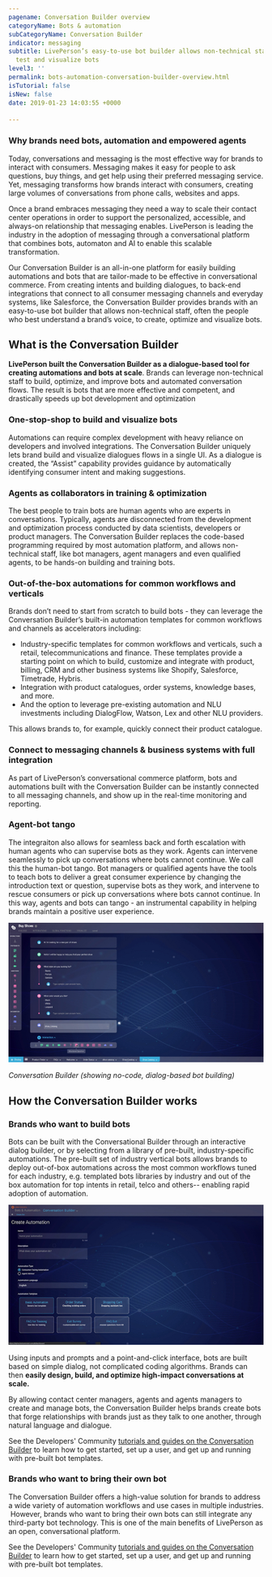 ```yaml
---
pagename: Conversation Builder overview
categoryName: Bots & automation
subCategoryName: Conversation Builder
indicator: messaging
subtitle: LivePerson’s easy-to-use bot builder allows non-technical staff to build,
  test and visualize bots
level3: ''
permalink: bots-automation-conversation-builder-overview.html
isTutorial: false
isNew: false
date: 2019-01-23 14:03:55 +0000

---
```

### Why brands need bots, automation and empowered agents

Today, conversations and messaging is the most effective way for brands to interact with consumers. Messaging makes it easy for people to ask questions, buy things, and get help using their preferred messaging service. Yet, messaging transforms how brands interact with consumers, creating large volumes of conversations from phone calls, websites and apps.

Once a brand embraces messaging they need a way to scale their contact center operations in order to support the personalized, accessible, and always-on relationship that messaging enables. LivePerson is leading the industry in the adoption of messaging through a conversational platform that combines bots, automaton and AI to enable this scalable transformation.

Our Conversation Builder is an all-in-one platform for easily building automations and bots that are tailor-made to be effective in conversational commerce. From creating intents and building dialogues, to back-end integrations that connect to all consumer messaging channels and everyday systems, like Salesforce, the Conversation Builder provides brands with an easy-to-use bot builder that allows non-technical staff, often the people who best understand a brand’s voice,  to create, optimize and visualize bots. 

## What is the Conversation Builder

**LivePerson built the Conversation Builder as a dialogue-based tool for creating automations and bots at scale**. Brands can leverage non-technical staff to build, optimize, and improve bots and automated conversation flows. The result is bots that are more effective and competent, and drastically speeds up bot development and optimization

### **One-stop-shop to build and visualize bots**

Automations can require complex development with heavy reliance on developers and involved integrations. The Conversation Builder  uniquely lets brand build and visualize dialogues flows in a single UI. As a dialogue is created, the “Assist” capability provides guidance by automatically identifying consumer intent and making suggestions. 

### **Agents as collaborators in training & optimization**

The best people to train bots are human agents who are experts in conversations. Typically, agents are disconnected from the development and optimization process conducted by data scientists, developers or product managers. The Conversation Builder replaces the code-based programming required by most automation platform, and allows non-technical staff, like bot managers, agent managers and even qualified agents, to be hands-on building and training bots.

### **Out-of-the-box automations for common workflows and verticals**
Brands don’t need to start from scratch to build bots - they can leverage the Conversation Builder’s built-in automation templates for common workflows and channels as accelerators including:
* Industry-specific templates for common workflows and verticals, such a retail, telecommunications and finance. These templates provide a starting point on which to build, customize and integrate with product, billing, CRM and other business systems like Shopify, Salesforce, Timetrade, Hybris. 
* Integration with product catalogues, order systems, knowledge bases, and more.
* And the option to leverage pre-existing automation and NLU investments including DialogFlow, Watson, Lex and other NLU providers.
 
This allows brands to, for example, quickly connect their product catalogue.

### **Connect to messaging channels & business systems with full integration**
As part of LivePerson’s conversational commerce platform, bots and automations built with the Conversation Builder can be instantly connected to all messaging channels, and show up in the real-time monitoring and reporting. 


### Agent-bot tango

The integraiton also allows for seamless back and forth escalation with human agents who can supervise bots as they work. Agents can intervene seamlessly to pick up conversations where bots cannot continue. We call this the human-bot tango. Bot managers or qualified agents have the tools to teach bots to deliver a great consumer experience by changing the introduction text or question, supervise bots as they work, and intervene to rescue consumers or pick up conversations where bots cannot continue. In this way, agents and bots can tango - an instrumental capability in helping brands maintain a positive user experience.


![](/img/conversation-builder-1b.jpg)

_Conversation Builder (showing no-code, dialog-based bot building)_

## How the Conversation Builder works

### Brands who want to build bots

Bots can be built with the Conversational Builder through an interactive dialog builder, or by selecting from a library of pre-built, industry-specific automations. The pre-built set of industry vertical bots allows brands to deploy out-of-box automations across the most common workflows tuned for each industry, e.g. templated bots libraries by industry and out of the box automation for top intents in retail, telco and others-- enabling rapid adoption of automation.

![](/img/conversation-builder-btest.jpg)

Using inputs and prompts and a point-and-click interface, bots are built based on simple dialog, not complicated coding algorithms. Brands can then **easily design, build, and optimize high-impact conversations at scale.**

By allowing contact center managers, agents and agents managers to create and manage bots, the Conversation Builder helps brands create bots that forge relationships with brands just as they talk to one another, through natural language and dialogue.

See the Developers' Community [tutorials and guides on the Conversation Builder](https://developers.liveperson.com/conversation-builder-platform-overview.html)  to learn how to get started, set up a user, and get up and running with pre-built bot templates.

### Brands who want to bring their own bot

The Conversation Builder offers a high-value solution for brands to address a wide variety of automation workflows and use cases in multiple industries.  However, brands who want to bring their own bots can still integrate any third-party bot technology.  This is one of the main benefits of LivePerson as an open, conversational platform.

See the Developers' Community [tutorials and guides on the Conversation Builder](https://developers.liveperson.com/conversation-builder-platform-overview.html)  to learn how to get started, set up a user, and get up and running with pre-built bot templates.